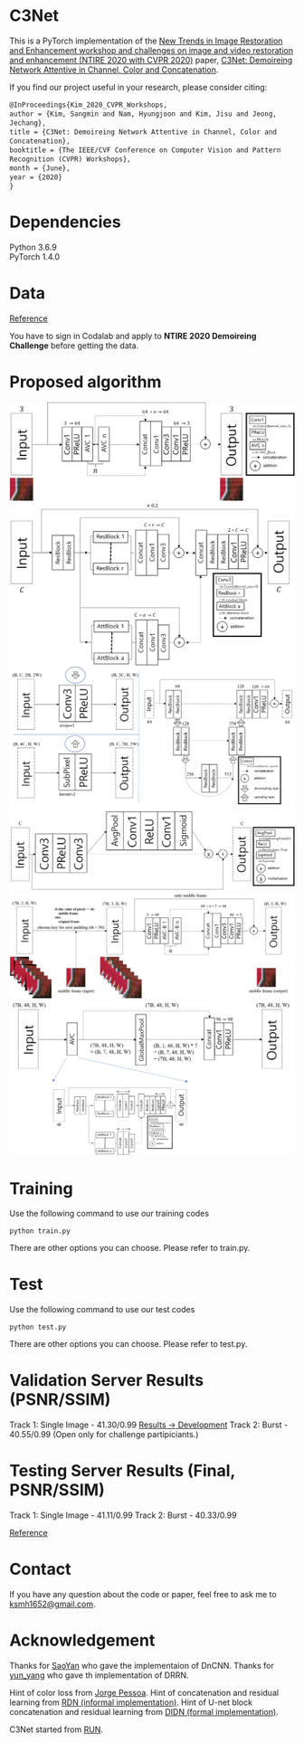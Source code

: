 # C3Net
This is a PyTorch implementation of the [New Trends in Image Restoration and Enhancement workshop and challenges on image and video restoration and enhancement (NTIRE 2020 with CVPR 2020)](https://data.vision.ee.ethz.ch/cvl/ntire20/) paper, [C3Net: Demoireing Network Attentive in Channel, Color and Concatenation](http://openaccess.thecvf.com/content_CVPRW_2020/html/w31/Kim_C3Net_Demoireing_Network_Attentive_in_Channel_Color_and_Concatenation_CVPRW_2020_paper.html).

If you find our project useful in your research, please consider citing:
~~~
@InProceedings{Kim_2020_CVPR_Workshops,
author = {Kim, Sangmin and Nam, Hyungjoon and Kim, Jisu and Jeong, Jechang},
title = {C3Net: Demoireing Network Attentive in Channel, Color and Concatenation},
booktitle = {The IEEE/CVF Conference on Computer Vision and Pattern Recognition (CVPR) Workshops},
month = {June},
year = {2020}
}
~~~

# Dependencies
Python 3.6.9   
PyTorch 1.4.0 

# Data
[Reference](https://competitions.codalab.org/competitions/22223#participate-get_data)

You have to sign in Codalab and apply to **NTIRE 2020 Demoireing Challenge** before getting the data. 

# Proposed algorithm
![C3Net (Track 1: Single Image)](Figure_1.png)   
![AVC_Block](Figure_2.png)   
![AttBlock](Figure_3.png)   
![ResBlock](Figure_4.png)   
![C3Net-Burst (Track 2: Burst)](Figure_5.png)   
![AVC_Block-Burst](Figure_6.png)   

# Training
Use the following command to use our training codes
~~~
python train.py
~~~
There are other options you can choose.
Please refer to train.py.

# Test
Use the following command to use our test codes
~~~
python test.py
~~~
There are other options you can choose.
Please refer to test.py.

# Validation Server Results (PSNR/SSIM)
Track 1: Single Image - 41.30/0.99 [Results -> Development](https://competitions.codalab.org/competitions/22223#results) 
Track 2: Burst - 40.55/0.99 (Open only for challenge partipiciants.)

# Testing Server Results (Final, PSNR/SSIM)
Track 1: Single Image - 41.11/0.99
Track 2: Burst - 40.33/0.99

[Reference](https://arxiv.org/pdf/2005.03155.pdf)

# Contact
If you have any question about the code or paper, feel free to ask me to <ksmh1652@gmail.com>.

# Acknowledgement
Thanks for [SaoYan](https://github.com/SaoYan/DnCNN-PyTorch) who gave the implementaion of DnCNN.
Thanks for [yun_yang](https://github.com/jt827859032/DRRN-pytorch) who gave th implementation of DRRN.

Hint of color loss from [Jorge Pessoa](https://github.com/jorge-pessoa/pytorch-colors).
Hint of concatenation and residual learning from [RDN (informal implementation)](https://github.com/lingtengqiu/RDN-pytorch).
Hint of U-net block concatenation and residual learning from [DIDN (formal implementation)](https://github.com/SonghyunYu/DIDN).

C3Net started from [RUN](https://github.com/bmycheez/RUN). 




